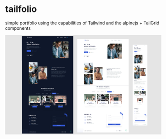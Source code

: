  # tailfolio
  simple portfolio using the capabilities of Tailwind and the alpinejs + TailGrid components

![perview_image](/perview.PNG)
